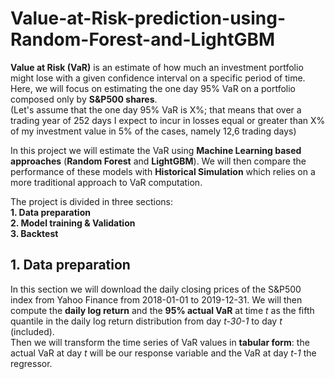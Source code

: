 # Value-at-Risk-prediction-using-Random-Forest-and-LightGBM

**Value at Risk (VaR)** is an estimate of how much an investment portfolio might lose with a given confidence interval on a specific period of time. Here, we will focus on estimating the one day 95% VaR on a portfolio composed only by **S&P500 shares**. 
<br>(Let's assume that the one day 95% VaR is X%; that means that over a trading year of 252 days  I expect to incur in losses equal or greater than X% of my investment value in 5% of the cases, namely 12,6 trading days)

In this project we will estimate the VaR using **Machine Learning based approaches** (**Random Forest** and **LightGBM**). We will then compare the performance of these models with **Historical Simulation** which relies on a more traditional approach to VaR computation.

The project is divided in three sections:
<br> **1. Data preparation**
<br> **2. Model training & Validation**
<br> **3. Backtest**

## 1. Data preparation
In this section we will download the daily closing prices of the S&P500 index from Yahoo Finance from 2018-01-01 to 2019-12-31. We will then compute the **daily log return** and the **95% actual VaR** at time *t* as the fifth quantile in the daily log return distribution from day *t-30-1* to day *t* (included). 
<br> Then we will transform the time series of VaR values in **tabular form**: the actual VaR at day *t* will be our response variable and the VaR at day *t-1* the regressor.
